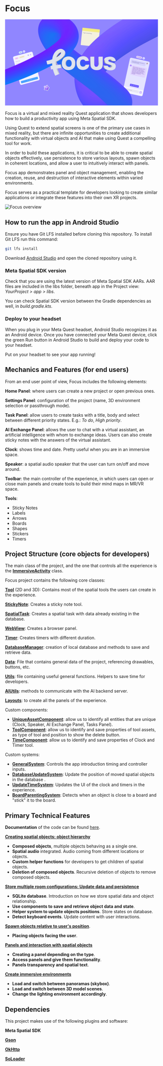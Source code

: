 # Focus

![Focus Banner](./Documentation/Resources/focus_icon.png "Focus")

Focus is a virtual and mixed reality Quest application that shows developers how to build a productivity app using Meta Spatial SDK. 

Using Quest to extend spatial screens is one of the primary use cases in mixed reality, but there are infinite opportunities to create additional functionality with virtual objects and AI that make using Quest a compelling tool for work. 

In order to build these applications, it is critical to be able to create spatial objects effectively, use persistence to store various layouts, spawn objects in coherent locations, and allow a user to intuitively interact with panels. 

Focus app demonstrates panel and object management, enabling the creation, reuse, and destruction of interactive elements within varied environments.

Focus serves as a practical template for developers looking to create similar applications or integrate these features into their own XR projects.  

![Focus overview](./Documentation/Resources/general.gif)


## How to run the app in Android Studio

Ensure you have Git LFS installed before cloning this repository. To install Git LFS run this command:
```sh
git lfs install
```

Download [Android Studio](https://developer.android.com/studio) and open the cloned repository using it.

### Meta Spatial SDK version

Check that you are using the latest version of Meta Spatial SDK AARs. AAR files are included in the libs folder, beneath app in the Project view: *YourProject > app > libs*.

You can check Spatial SDK version between the Gradle dependencies as well, in *build.gradle.kts*.


### Deploy to your headset

When you plug in your Meta Quest headset, Android Studio recognizes it as an Android device. Once you have connected your Meta Quest device, click the green Run button in Android Studio to build and deploy your code to your headset.

Put on your headset to see your app running!


## Mechanics and Features (for end users)

From an end user point of view, Focus includes the following elements: 

**Home Panel**: where users can create a new project or open previous ones.

**Settings Panel**: configuration of the project (name, 3D environment selection or passthrough mode).

**Task Panel**: allow users to create tasks with a title, body and select between different priority states. E.g.: *To do*, *High priority*.

**AI Exchange Panel**: allows the user to chat with a virtual assistant, an artificial intelligence with whom to exchange ideas. Users can also create sticky notes with the answers of the virtual assistant.

**Clock**: shows time and date. Pretty useful when you are in an immersive space.

**Speaker**: a spatial audio speaker that the user can turn on/off and move around.

**Toolbar**: the main controller of the experience, in which users can open or close main panels and create tools to build their mind maps in MR/VR space.

**Tools**:
- Sticky Notes
- Labels
- Arrows
- Boards
- Shapes
- Stickers
- Timers


## Project Structure (core objects for developers)

The main class of the project, and the one that controls all the experience is the  [**ImmersiveActivity**](./app/src/main/java/com/meta/focus/ImmersiveActivity.kt) class.

Focus project contains the following core classes:

[**Tool**](./app/src/main/java/com/meta/focus/Tool.kt) (2D and 3D): Contains most of the spatial tools the users can create in the experience. 

[**StickyNote**](./app/src/main/java/com/meta/focus/StickyNote.kt): Creates a sticky note tool. 

[**SpatialTask**](./app/src/main/java/com/meta/focus/SpatialTask.kt): Creates a spatial task with data already existing in the database. 

[**WebView**](./app/src/main/java/com/meta/focus/WebView.kt): Creates a browser panel. 

[**Timer**](./app/src/main/java/com/meta/focus/Timer.kt): Creates timers with different duration. 

[**DatabaseManager**](./app/src/main/java/com/meta/focus/DatabaseManager.kt): creation of local database and methods to save and retrieve data.

[**Data**](./app/src/main/java/com/meta/focus/Data.kt): File that contains general data of the project, referencing drawables, buttons, etc.

[**Utils**](./app/src/main/java/com/meta/focus/Utils.kt): file containing useful general functions. Helpers to save time for developers.

[**AIUtils**](./app/src/main/java/com/meta/focus/AIUtils.kt): methods to communicate with the AI backend server.

[**Layouts**](./app/src/main/res/layout): to create all the panels of the experience.

Custom components:
- [**UniqueAssetComponent**](./app/src/main/java/com/meta/focus/UniqueAssetComponent.kt): allow us to identify all entities that are unique (Clock, Speaker, AI Exchange Panel, Tasks Panel).
- [**ToolComponent**](./app/src/main/java/com/meta/focus/ToolComponent.kt): allow us to identify and save properties of tool assets, as type of tool and position to show the delete button.
- [**TimeComponent**](./app/src/main/java/com/meta/focus/TimeComponent.kt): allow us to identify and save properties of Clock and Timer tool.

Custom systems:
- [**GeneralSystem**](./app/src/main/java/com/meta/focus/GeneralSystem.kt): Controls the app introduction timing and controller inputs.
- [**DatabaseUpdateSystem**](./app/src/main/java/com/meta/focus/DatabaseUpdateSystem.kt): Update the position of moved spatial objects in the database .
- [**UpdateTimeSystem**](./app/src/main/java/com/meta/focus/UpdateTimeSystem.kt): Updates the UI of the clock and timers in the experience.
- [**BoardParentingSystem**](./app/src/main/java/com/meta/focus/BoardParentingSystem.kt): Detects when an object is close to a board and "stick" it to the board.


## Primary Technical Features

**Documentation** of the code can be found [here](./Documentation/README.md).

[**Creating spatial objects: object hierarchy**](./Documentation/ObjectHierarchy.md)
- **Composed objects**, multiple objects behaving as a single one.
- **Spatial audio** integrated. Audio coming from different locations or objects.
- **Custom helper functions** for developers to get children of spatial objects.
- **Deletion of composed objects**. Recursive deletion of objects to remove composed objects.

[**Store multiple room configurations: Update data and persistence**](./Documentation/DataUpdateAndPersistence.md)
- **SQLite database**. Introduction on how we store spatial data and object relationship.
- **Use components to save and retrieve object data and state**.
- **Helper system to update objects positions**. Store states on database.
- **Detect keyboard events**. Update content with user interactions.

[**Spawn objects relative to user's position**](./Documentation/ObjectPlacing.md). 
- **Placing objects facing the user**.

[**Panels and interaction with spatial objects**](./Documentation/PanelsAndInteraction.md)
- **Creating a panel depending on the type**.
- **Access panels and give them functionality**.
- **Panels transparency and spatial text**.

[**Create immersive environments**](./Documentation/EnvironmentsCreation.md)
- **Load and switch between panoramas (skybox)**.
- **Load and switch between 3D model scenes**.
- **Change the lighting environment accordingly**.


## Dependencies
This project makes use of the following plugins and software:

**Meta Spatial SDK**

[**Gson**](https://github.com/google/gson)

[**OkHttp**](https://github.com/square/okhttp)

[**SoLoader**](https://github.com/facebook/SoLoader)